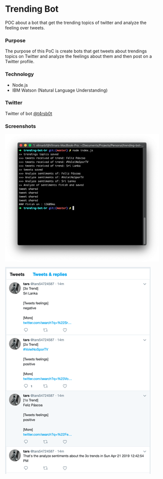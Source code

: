 # Trending Bot
POC about a bot that get the trending topics of twitter and analyze the feeling over tweets.

### Purpose
The purpose of this PoC is create bots that get tweets about trendings topics on Twitter and analyze the feelings about them and then post on a Twitter profile.

### Technology
- Node.js
- IBM Watson (Natural Language Understanding)

### Twitter
Twitter of bot
[@t4rsb0t](https://twitter.com/t4rsb0t)

### Screenshots
![](screenshot/terminal.png)


![](screenshot/tweets.png)